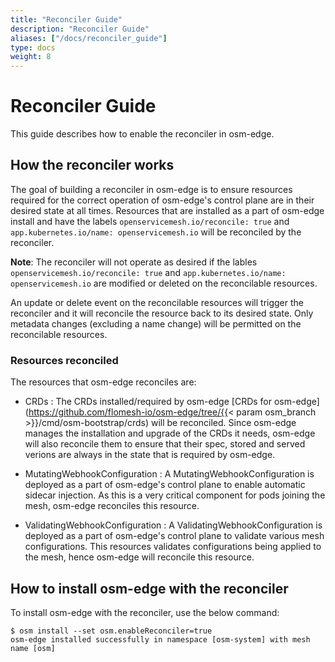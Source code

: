 ```yaml
---
title: "Reconciler Guide"
description: "Reconciler Guide"
aliases: ["/docs/reconciler_guide"]
type: docs
weight: 8
---
```


# Reconciler Guide

This guide describes how to enable the reconciler in osm-edge.

## How the reconciler works

The goal of building a reconciler in osm-edge is to ensure resources required for the correct operation of osm-edge's control plane are in their desired state at all times. Resources that are installed as a part of osm-edge install and have the labels `openservicemesh.io/reconcile: true` and `app.kubernetes.io/name: openservicemesh.io` will be reconciled by the reconciler.

**Note**: The reconciler will not operate as desired if the lables `openservicemesh.io/reconcile: true` and `app.kubernetes.io/name: openservicemesh.io` are modified or deleted on the reconcilable resources.

An update or delete event on the reconcilable resources will trigger the reconciler and it will reconcile the resource back to its desired state. Only metadata changes (excluding a name change) will be permitted on the reconcilable resources.

### Resources reconciled

The resources that osm-edge reconciles are:

- CRDs : The CRDs installed/required by osm-edge [CRDs for osm-edge](https://github.com/flomesh-io/osm-edge/tree/{{< param osm_branch >}}/cmd/osm-bootstrap/crds) will be reconciled. Since osm-edge manages the installation and upgrade of the CRDs it needs, osm-edge will also reconcile them to ensure that their spec, stored and served verions are always in the state that is required by osm-edge.

- MutatingWebhookConfiguration : A MutatingWebhookConfiguration is deployed as a part of osm-edge's control plane to enable automatic sidecar injection. As this is a very critical component for pods joining the mesh, osm-edge reconciles this resource.

- ValidatingWebhookConfiguration : A ValidatingWebhookConfiguration is deployed as a part of osm-edge's control plane to validate various mesh configurations. This resources validates configurations being applied to the mesh, hence osm-edge will reconcile this resource.


## How to install osm-edge with the reconciler

To install osm-edge with the reconciler, use the below command:

```console
$ osm install --set osm.enableReconciler=true
osm-edge installed successfully in namespace [osm-system] with mesh name [osm]
```

